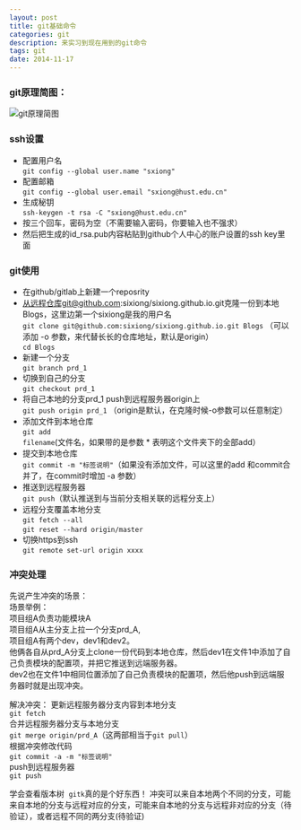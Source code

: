 ```yaml
---
layout: post
title: git基础命令
categories: git
description: 来实习到现在用到的git命令
tags: git
date: 2014-11-17
---
```


### git原理简图：

![git原理简图](http://lcj1992.github.io/images/git/git.png)

### ssh设置  

*	配置用户名     
	`git config --global user.name "sxiong" `
*	配置邮箱     
	`git config --global user.email "sxiong@hust.edu.cn"`  
*	生成秘钥    
	`ssh-keygen -t rsa -C "sxiong@hust.edu.cn"` 
*	按三个回车，密码为空（不需要输入密码，你要输入也不强求）  
*	然后把生成的id_rsa.pub内容粘贴到github个人中心的账户设置的ssh key里面   

### git使用  
 
*	在github/gitlab上新建一个reposrity      
*	从远程仓库git@github.com:sixiong/sixiong.github.io.git克隆一份到本地Blogs，这里边第一个sixiong是我的用户名  
	`git clone git@github.com:sixiong/sixiong.github.io.git Blogs` （可以添加 -o 参数，来代替长长的仓库地址，默认是origin）   
	`cd Blogs`
*	新建一个分支  
	`git branch prd_1`
*	切换到自己的分支  
	`git checkout prd_1`
*	将自己本地的分支prd_1 push到远程服务器origin上  
	`git push origin prd_1` （origin是默认，在克隆时候-o参数可以任意制定）
*	添加文件到本地仓库  
	 `git add filename`(文件名，如果带的是参数 * 表明这个文件夹下的全部add）
*	提交到本地仓库  
    	`git commit -m "标签说明"`（如果没有添加文件，可以这里的add 和commit合并了，在commit时增加 -a 参数）
*	推送到远程服务器  
    	`git push`（默认推送到与当前分支相关联的远程分支上）   
*	远程分支覆盖本地分支  
	`git fetch --all`    
	`git reset --hard origin/master`  
*	切换https到ssh  
	`git remote set-url origin xxxx`

### 冲突处理  
先说产生冲突的场景：  
场景举例：  
项目组A负责功能模块A    
项目组A从主分支上拉一个分支prd_A,  
项目组A有两个dev，dev1和dev2。  
他俩各自从prd_A分支上clone一份代码到本地仓库，然后dev1在文件1中添加了自己负责模块的配置项，并把它推送到远端服务器。  
dev2也在文件1中相同位置添加了自己负责模块的配置项，然后他push到远端服务器时就是出现冲突。

解决冲突：
	更新远程服务器分支内容到本地分支  
	`git fetch`  
    合并远程服务器分支与本地分支  
    `git merge origin/prd_A`（这两部相当于`git pull`）  
	根据冲突修改代码  
	`git commit -a -m "标签说明"`  
	push到远程服务器  
	`git push`
  
学会查看版本树  &nbsp;`gitk`真的是个好东西！
冲突可以来自本地两个不同的分支，可能来自本地的分支与远程对应的分支，可能来自本地的分支与远程非对应的分支（待验证），或者远程不同的两分支(待验证)
